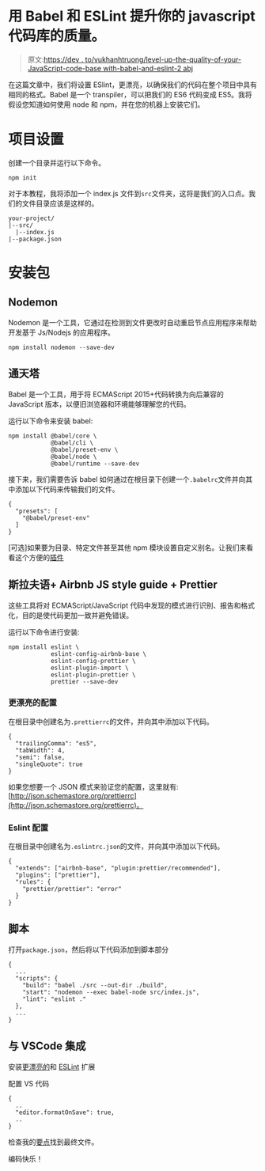 # 用 Babel 和 ESLint 提升你的 javascript 代码库的质量。

> 原文:[https://dev . to/vukhanhtruong/level-up-the-quality-of-your-JavaScript-code-base with-babel-and-eslint-2 abj](https://dev.to/vukhanhtruong/level-up-the-quality-of-your-javascript-code-base-with-babel-and-eslint-2abj)

在这篇文章中，我们将设置 ESlint，更漂亮，以确保我们的代码在整个项目中具有相同的格式。Babel 是一个 transpiler，可以把我们的 ES6 代码变成 ES5。我将假设您知道如何使用 node 和 npm，并在您的机器上安装它们。

# [](#project-setup)项目设置

创建一个目录并运行以下命令。

```
npm init 
```

对于本教程，我将添加一个 index.js 文件到`src`文件夹，这将是我们的入口点。我们的文件目录应该是这样的。

```
your-project/
|--src/
  |--index.js
|--package.json 
```

# [](#install-packages)安装包

## [](#nodemon)Nodemon

Nodemon 是一个工具，它通过在检测到文件更改时自动重启节点应用程序来帮助开发基于 Js/Nodejs 的应用程序。

```
npm install nodemon --save-dev 
```

## [](#babel)通天塔

Babel 是一个工具，用于将 ECMAScript 2015+代码转换为向后兼容的 JavaScript 版本，以便旧浏览器和环境能够理解您的代码。

运行以下命令来安装 babel:

```
npm install @babel/core \ 
            @babel/cli \ 
            @babel/preset-env \
            @babel/node \
            @babel/runtime --save-dev 
```

接下来，我们需要告诉 babel 如何通过在根目录下创建一个`.babelrc`文件并向其中添加以下代码来传输我们的文件。

```
{
  "presets": [
    "@babel/preset-env"
  ]
} 
```

[可选]如果要为目录、特定文件甚至其他 npm 模块设置自定义别名。让我们来看看这个方便的[插件](https://github.com/tleunen/babel-plugin-module-resolver)

## [](#eslint-airbnb-js-style-guide-prettier)斯拉夫语+ Airbnb JS style guide + Prettier

这些工具将对 ECMAScript/JavaScript 代码中发现的模式进行识别、报告和格式化，目的是使代码更加一致并避免错误。

运行以下命令进行安装:

```
npm install eslint \
            eslint-config-airbnb-base \
            eslint-config-prettier \
            eslint-plugin-import \
            eslint-plugin-prettier \
            prettier --save-dev 
```

### [](#prettier-configuration)更漂亮的配置

在根目录中创建名为`.prettierrc`的文件，并向其中添加以下代码。

```
{
  "trailingComma": "es5",
  "tabWidth": 4,
  "semi": false,
  "singleQuote": true
} 
```

如果您想要一个 JSON 模式来验证您的配置，这里就有:[http://json.schemastore.org/prettierrc](http://json.schemastore.org/prettierrc)。

### [](#eslint-configuration)Eslint 配置

在根目录中创建名为`.eslintrc.json`的文件，并向其中添加以下代码。

```
{
  "extends": ["airbnb-base", "plugin:prettier/recommended"],
  "plugins": ["prettier"],
  "rules": {
    "prettier/prettier": "error"
  }  
} 
```

## [](#scripts)脚本

打开`package.json`，然后将以下代码添加到脚本部分

```
{
  ...
  "scripts": {
    "build": "babel ./src --out-dir ./build",
    "start": "nodemon --exec babel-node src/index.js",
    "lint": "eslint ."
  },
  ...
} 
```

## [](#integrated-with-vscode)与 VSCode 集成

安装[更漂亮的](https://marketplace.visualstudio.com/items?itemName=esbenp.prettier-vscode)和 [ESLint](https://marketplace.visualstudio.com/items?itemName=dbaeumer.vscode-eslint) 扩展

配置 VS 代码

```
{
  ..
  "editor.formatOnSave": true,
  ..
} 
```

检查我的[要点](https://gist.github.com/vukhanhtruong/670c6b4d1c02a5798cb40a50762c7548)找到最终文件。

编码快乐！